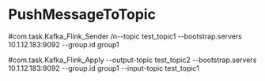 # PushMessageToTopic

#com.task.Kafka_Flink_Sender
/n--topic test_topic1 --bootstrap.servers 10.1.12.183:9092 --group.id group1

#com.task.Kafka_Flink_Apply
--output-topic test_topic2 --bootstrap.servers 10.1.12.183:9092 --group.id group1 --input-topic test_topic1
